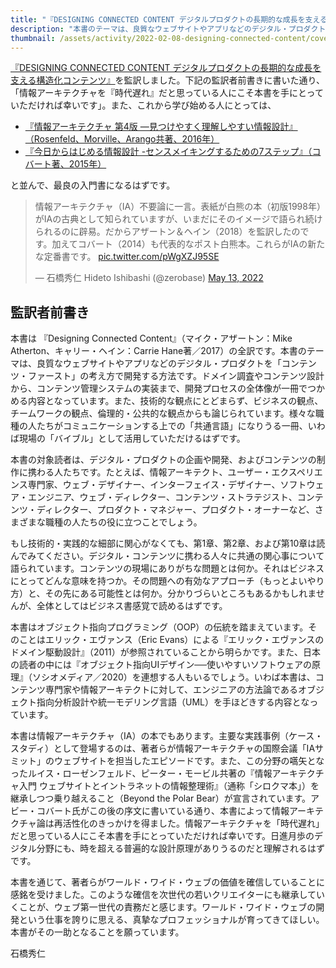 ```yaml
---
title: "『DESIGNING CONNECTED CONTENT デジタルプロダクトの長期的な成長を支える構造化コンテンツ』を監訳しました"
description: "本書のテーマは、良質なウェブサイトやアプリなどのデジタル・プロダクトを「コンテンツ・ファースト」の考え方で開発する方法です。"
thumbnail: /assets/activity/2022-02-08-designing-connected-content/cover.png
---
```


[『DESIGNING CONNECTED CONTENT デジタルプロダクトの長期的な成長を支える構造化コンテンツ』](https://amzn.to/3wLaDw3)を監訳しました。下記の監訳者前書きに書いた通り、「情報アーキテクチャを『時代遅れ』だと思っている人にこそ本書を手にとっていただければ幸いです」。また、これから学び始める人にとっては、

- [『情報アーキテクチャ 第4版 ―見つけやすく理解しやすい情報設計』（Rosenfeld、Morville、Arango共著、2016年）](https://amzn.to/3NAxK3o)
- [『今日からはじめる情報設計 -センスメイキングするための7ステップ』（コバート著、2015年）](https://amzn.to/3wJy1tO)

と並んで、最良の入門書になるはずです。

<blockquote class="twitter-tweet"><p lang="ja" dir="ltr">情報アーキテクチャ（IA）不要論に一言。表紙が白熊の本（初版1998年）がIAの古典として知られていますが、いまだにそのイメージで語られ続けられるのに辟易。だからアザートン＆ヘイン（2018）を監訳したのです。加えてコバート（2014）も代表的なポスト白熊本。これらがIAの新たな定番書です。 <a href="https://t.co/pWgXZJ95SE">pic.twitter.com/pWgXZJ95SE</a></p>&mdash; 石橋秀仁 Hideto Ishibashi (@zerobase) <a href="https://twitter.com/zerobase/status/1525130092024074240?ref_src=twsrc%5Etfw">May 13, 2022</a></blockquote> <script async src="https://platform.twitter.com/widgets.js" charset="utf-8"></script>

## 監訳者前書き

本書は 『Designing Connected Content』（マイク・アザートン：Mike Atherton、キャリー・ヘイン：Carrie Hane著／2017）の全訳です。本書のテーマは、良質なウェブサイトやアプリなどのデジタル・プロダクトを「コンテンツ・ファースト」の考え方で開発する方法です。ドメイン調査やコンテンツ設計から、コンテンツ管理システムの実装まで、開発プロセスの全体像が一冊でつかめる内容となっています。また、技術的な観点にとどまらず、ビジネスの観点、チームワークの観点、倫理的・公共的な観点からも論じられています。様々な職種の人たちがコミュニケーションする上での「共通言語」になりうる一冊、いわば現場の「バイブル」として活用していただけるはずです。

本書の対象読者は、デジタル・プロダクトの企画や開発、およびコンテンツの制作に携わる人たちです。たとえば、情報アーキテクト、ユーザー・エクスペリエンス専門家、ウェブ・デザイナー、インターフェイス・デザイナー、ソフトウェア・エンジニア、ウェブ・ディレクター、コンテンツ・ストラテジスト、コンテンツ・ディレクター、プロダクト・マネジャー、プロダクト・オーナーなど、さまざまな職種の人たちの役に立つことでしょう。

もし技術的・実践的な細部に関心がなくても、第1章、第2章、および第10章は読んでみてください。デジタル・コンテンツに携わる人々に共通の関心事について語られています。コンテンツの現場にありがちな問題とは何か。それはビジネスにとってどんな意味を持つか。その問題への有効なアプローチ（もっとよいやり方）と、その先にある可能性とは何か。分かりづらいところもあるかもしれませんが、全体としてはビジネス書感覚で読めるはずです。

本書はオブジェクト指向プログラミング（OOP）の伝統を踏まえています。そのことはエリック・エヴァンス（Eric Evans）による『エリック・エヴァンスのドメイン駆動設計』（2011）が参照されていることから明らかです。また、日本の読者の中には『オブジェクト指向UIデザイン──使いやすいソフトウェアの原理』（ソシオメディア／2020）を連想する人もいるでしょう。いわば本書は、コンテンツ専門家や情報アーキテクトに対して、エンジニアの方法論であるオブジェクト指向分析設計や統一モデリング言語（UML）を手ほどきする内容となっています。

本書は情報アーキテクチャ（IA）の本でもあります。主要な実践事例（ケース・スタディ）として登場するのは、著者らが情報アーキテクチャの国際会議「IAサミット」のウェブサイトを担当したエピソードです。また、この分野の嚆矢となったルイス・ローゼンフェルド、ピーター・モービル共著の『情報アーキテクチャ入門 ウェブサイトとイントラネットの情報整理術』（通称「シロクマ本」）を継承しつつ乗り越えること（Beyond the Polar Bear）が宣言されています。アビー・コバート氏がこの後の序文に書いている通り、本書によって情報アーキテクチャ論は再活性化のきっかけを得ました。情報アーキテクチャを「時代遅れ」だと思っている人にこそ本書を手にとっていただければ幸いです。日進月歩のデジタル分野にも、時を超える普遍的な設計原理がありうるのだと理解されるはずです。

本書を通じて、著者らがワールド・ワイド・ウェブの価値を確信していることに感銘を受けました。このような確信を次世代の若いクリエイターにも継承していくことが、ウェブ第一世代の責務だと感じます。ワールド・ワイド・ウェブの開発という仕事を誇りに思える、真摯なプロフェッショナルが育ってきてほしい。本書がその一助となることを願っています。

石橋秀仁
